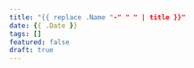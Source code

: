 ```yaml
---
title: "{{ replace .Name "-" " " | title }}"
date: {{ .Date }}
tags: []
featured: false
draft: true
---
```


